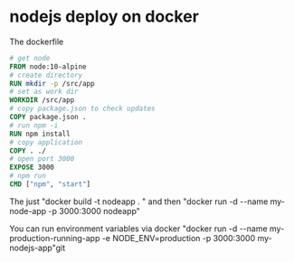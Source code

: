 # nodejs deploy on docker

The dockerfile


```dockerfile
# get node
FROM node:10-alpine
# create directory
RUN mkdir -p /src/app
# set as work dir
WORKDIR /src/app
# copy package.json to check updates
COPY package.json .
# run npm -i
RUN npm install
# copy application
COPY . ./
# open port 3000
EXPOSE 3000
# npm run
CMD ["npm", "start"]
```

The just "docker build -t nodeapp . " and then "docker run -d --name my-node-app  -p 3000:3000 nodeapp"

You can run environment variables via docker "docker run -d --name my-production-running-app -e NODE_ENV=production -p 3000:3000 my-nodejs-app"git 